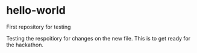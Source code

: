 # hello-world
First repository for testing

Testing the respoitiory for changes on the new file. This is to get ready for the hackathon. 
